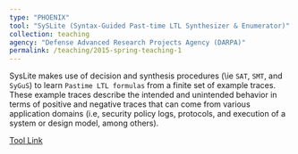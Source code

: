 ```yaml
---
type: "PHOENIX"
tool: "SySLite (Syntax-Guided Past-time LTL Synthesizer & Enumerator)"
collection: teaching
agency: "Defense Advanced Research Projects Agency (DARPA)"
permalink: /teaching/2015-spring-teaching-1
---
```


SysLite makes use of decision and synthesis procedures (\ie `SAT`, `SMT`, and `SyGuS`) to learn `Pastime LTL formulas` from a finite set of example traces. These example traces describe the intended and unintended behavior in terms of positive and negative traces that can come from various application domains (i.e, security policy logs, protocols, and execution of a system or design model, among others). 

[Tool Link](https://github.com/CLC-UIowa/SySLite)